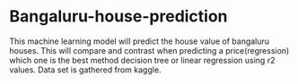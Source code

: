 # Bangaluru-house-prediction
This machine learning model will predict the house value of bangaluru houses. This will compare and contrast when predicting a price(regression) which one is the best method decision tree or linear regression using r2 values. Data set is gathered from kaggle.
